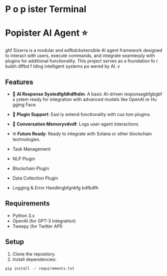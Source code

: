 
































  # P o p ister Terminal
# Popister AI Agent ⭐️  

ghf 
Sizerra is a modular and edfbdcbxtensible AI agent framework designed to   interact with users, execute commands, and integrate seamlessly with plugins for additional functionality. This project serves as a foundation fo r buibh dffbd f lding intelligent systems po wered by AI.
v 
## Features    

- 🤖 **AI Response Systedfgfdhdfhdm**: A basic AI-driven responsegbfgbgbf s ystem ready for integration with advanced models  like OpenAI  or Hu  gging Face. 
- 🔗 **Plugin Support**: Easi ly extend functionality with cus tom plugins. 
- 📒 **Conversation Memoryvdvdf**: Logs user-agent interactions.
- 🌐 **Future Ready**: Ready to integrate with Solana  or other blockchain technologies. 

- Task Management
- NLP Plugin
- Blockchain Plugin
- Data Collection Plugin
- Logging & Error Handlingbfgnbfg
bdfbdfh
## Requirements

- Python 3.x
- OpenAI (for GPT-3 integration)
- Tweepy (for Twitter API)

## Setup

1. Clone the repository.
2. Install dependencies:

```bash
pip install -r requirements.txt
